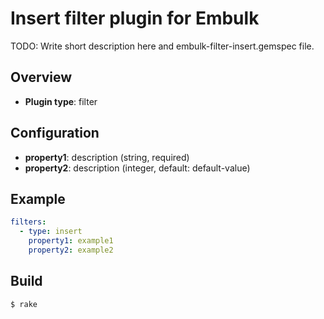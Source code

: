 # Insert filter plugin for Embulk

TODO: Write short description here and embulk-filter-insert.gemspec file.

## Overview

* **Plugin type**: filter

## Configuration

- **property1**: description (string, required)
- **property2**: description (integer, default: default-value)

## Example

```yaml
filters:
  - type: insert
    property1: example1
    property2: example2
```


## Build

```
$ rake
```
